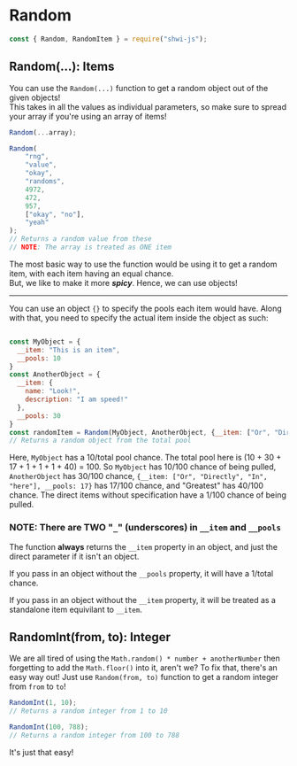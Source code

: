 # Random

```js
const { Random, RandomItem } = require("shwi-js");
```

## Random(...): Items

You can use the `Random(...)` function to get a random object out of the given objects! \
This takes in all the values as individual parameters, so make sure to spread your array if you're using an array of items!

```js
Random(...array);
```

```js
Random(
	"rng",
	"value",
	"okay",
	"randoms",
	4972,
	472,
	957,
	["okay", "no"],
	"yeah"
);
// Returns a random value from these
// NOTE: The array is treated as ONE item
```

The most basic way to use the function would be using it to get a random item, with each item having an equal chance. \
But, we like to make it more **_spicy_**. Hence, we can use objects!

---

You can use an object `{}` to specify the pools each item would have. Along with that, you need to specify the actual item
inside the object as such:

```js

const MyObject = {
  __item: "This is an item",
  __pools: 10
}
const AnotherObject = {
  __item: {
    name: "Look!",
    description: "I am speed!"
  },
  __pools: 30
}
const randomItem = Random(MyObject, AnotherObject, {__item: ["Or", "Directly", "In", "here"], __pools: 17}, "or a string", "numbers work too", 56, {__item: "Greatest, __pools: 40});
// Returns a random object from the total pool

```

Here, `MyObject` has a 10/total pool chance. The total pool here is (10 + 30 + 17 + 1 + 1 + 1 + 40) = 100. So `MyObject` has
10/100 chance of being pulled, `AnotherObject` has 30/100 chance, `{__item: ["Or", "Directly", "In", "here"], __pools: 17}` has 17/100 chance, and "Greatest" has 40/100 chance. The direct items without specification have a 1/100 chance of being pulled.

### NOTE: There are TWO "`_`" (underscores) in `__item` and `__pools`

The function **always** returns the `__item` property in an object, and just the direct parameter if it isn't an object.

If you pass in an object without the `__pools` property, it will have a 1/total chance.

If you pass in an object without the `__item` property, it will be treated as a standalone item equivilant to `__item`.

## RandomInt(from, to): Integer

We are all tired of using the `Math.random() * number + anotherNumber` then forgetting to add the `Math.floor()` into it, aren't we? To fix that, there's an easy way out! Just use `Random(from, to)` function to get a random integer from `from` to `to`!

```js
RandomInt(1, 10);
// Returns a random integer from 1 to 10

RandomInt(100, 788);
// Returns a random integer from 100 to 788
```

It's just that easy!
